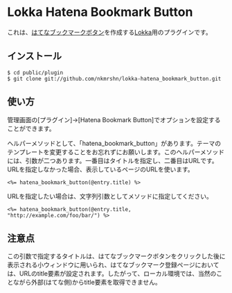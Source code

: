 Lokka Hatena Bookmark Button
============================

これは、[はてなブックマークボタン](http://b.hatena.ne.jp/guide/bbutton)を作成する[Lokka](http://lokka.org)用のプラグインです。

インストール
------------

    $ cd public/plugin
    $ git clone git://github.com/nkmrshn/lokka-hatena_bookmark_button.git

使い方
------

管理画面の[プラグイン]->[Hatena Bookmark Button]でオプションを設定することができます。

ヘルパーメソッドとして、「hatena_bookmark_button」があります。テーマのテンプレートを変更することをお忘れずにお願いします。このヘルパーメソッドには、引数が二つあります。一番目はタイトルを指定し、二番目はURLです。URLを指定しなかった場合、表示しているページのURLを使います。

    <%= hatena_bookmark_button(@entry.title) %>

URLを指定したい場合は、文字列引数としてメソッドに指定してください。

    <%= hatena_bookmark_button(@entry.title, "http://example.com/foo/bar/") %>

注意点
------

この引数で指定するタイトルは、はてなブックマークボタンをクリックした後に表示される小ウィンドウに用いられ、はてなブックマーク登録ページにおいては、URLのtitle要素が設定されます。したがって、ローカル環境では、当然のことながら外部(はてな側)からtitle要素を取得できません。
